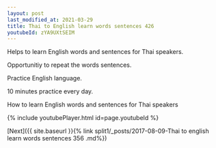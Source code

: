 ```yaml
---
layout: post
last_modified_at: 2021-03-29
title: Thai to English learn words sentences 426 
youtubeId: zYA9UXtSEIM
---
```

 
 
Helps to learn English words and sentences for Thai speakers.

Opportunitiy to repeat the words sentences. 

Practice English language. 
 
10 minutes practice every day. 
 
How to learn English words and sentences for Thai speakers 
 
{% include youtubePlayer.html id=page.youtubeId %}
 
 
[Next]({{ site.baseurl }}{% link  split1/_posts/2017-08-09-Thai to english learn words sentences 356 .md%})
 
